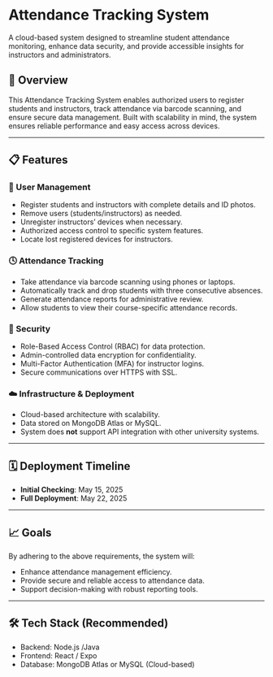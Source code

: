 # Attendance Tracking System

A cloud-based system designed to streamline student attendance monitoring, enhance data security, and provide accessible insights for instructors and administrators.

## 🚀 Overview

This Attendance Tracking System enables authorized users to register students and instructors, track attendance via barcode scanning, and ensure secure data management. Built with scalability in mind, the system ensures reliable performance and easy access across devices.

---

## 📋 Features

### 👤 User Management
- Register students and instructors with complete details and ID photos.
- Remove users (students/instructors) as needed.
- Unregister instructors’ devices when necessary.
- Authorized access control to specific system features.
- Locate lost registered devices for instructors.

### 🕓 Attendance Tracking
- Take attendance via barcode scanning using phones or laptops.
- Automatically track and drop students with three consecutive absences.
- Generate attendance reports for administrative review.
- Allow students to view their course-specific attendance records.

### 🔐 Security
- Role-Based Access Control (RBAC) for data protection.
- Admin-controlled data encryption for confidentiality.
- Multi-Factor Authentication (MFA) for instructor logins.
- Secure communications over HTTPS with SSL.

### ☁️ Infrastructure & Deployment
- Cloud-based architecture with scalability.
- Data stored on MongoDB Atlas or MySQL.
- System does **not** support API integration with other university systems.

---

## 🗓️ Deployment Timeline

- **Initial Checking**: May 15, 2025  
- **Full Deployment**: May 22, 2025

---

## 📈 Goals

By adhering to the above requirements, the system will:
- Enhance attendance management efficiency.
- Provide secure and reliable access to attendance data.
- Support decision-making with robust reporting tools.

---

## 🛠️ Tech Stack (Recommended)
- Backend: Node.js /Java
- Frontend: React / Expo
- Database: MongoDB Atlas or MySQL (Cloud-based)

